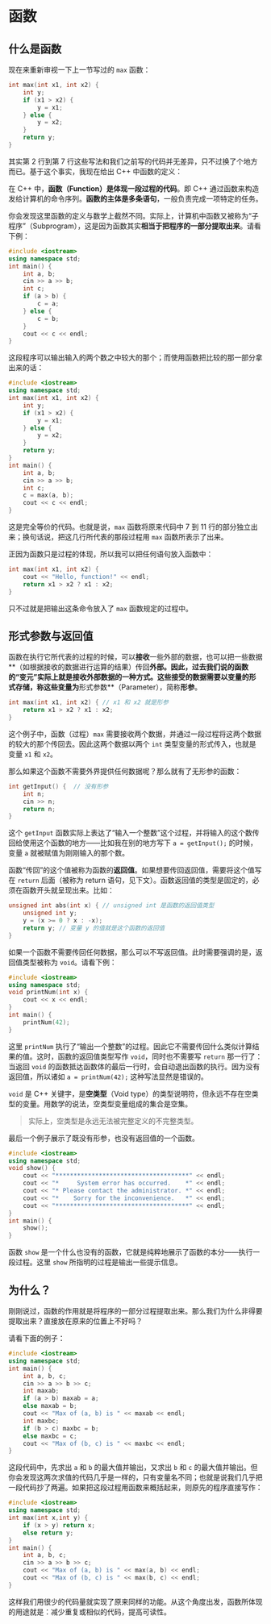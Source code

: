# 函数

## 什么是函数

现在来重新审视一下上一节写过的 `max` 函数：
```cpp
int max(int x1, int x2) {
    int y;
    if (x1 > x2) {
        y = x1;
    } else {
        y = x2;
    }
    return y;
}
```
其实第 2 行到第 7 行这些写法和我们之前写的代码并无差异，只不过换了个地方而已。基于这个事实，我现在给出 C++ 中函数的定义：

在 C++ 中，**函数（Function）是体现一段过程的代码**。即 C++ 通过函数来构造发给计算机的命令序列。**函数的主体是多条语句**，一般负责完成一项特定的任务。

你会发现这里函数的定义与数学上截然不同。实际上，计算机中函数又被称为“子程序”（Subprogram），这是因为函数其实**相当于把程序的一部分提取出来**。请看下例：
```CPP
#include <iostream>
using namespace std;
int main() {
    int a, b;
    cin >> a >> b;
    int c;
    if (a > b) {
        c = a;
    } else {
        c = b;
    }
    cout << c << endl;
}
```
这段程序可以输出输入的两个数之中较大的那个；而使用函数把比较的那一部分拿出来的话：
```CPP
#include <iostream>
using namespace std;
int max(int x1, int x2) {
    int y;
    if (x1 > x2) {
        y = x1;
    } else {
        y = x2;
    }
    return y;
}
int main() {
    int a, b;
    cin >> a >> b;
    int c;
    c = max(a, b);
    cout << c << endl;
}
```
这是完全等价的代码。也就是说，`max` 函数将原来代码中 7 到 11 行的部分独立出来；换句话说，把这几行所代表的那段过程用 `max` 函数所表示了出来。

正因为函数只是过程的体现，所以我可以把任何语句放入函数中：
```cpp
int max(int x1, int x2) {
    cout << "Hello, function!" << endl;
    return x1 > x2 ? x1 : x2;
}
```
只不过就是把输出这条命令放入了 `max` 函数规定的过程中。

## 形式参数与返回值

函数在执行它所代表的过程的时候，可以**接收**一些外部的数据，也可以把一些数据**（如根据接收的数据进行运算的结果）传回**外部。因此，过去我们说的函数的“变元”实际上就是接收外部数据的一种方式。这些接受的数据需要以变量的形式存储，称这些变量为**形式参数**（Parameter），简称**形参**。
```cpp
int max(int x1, int x2) { // x1 和 x2 就是形参
    return x1 > x2 ? x1 : x2;
}
```
这个例子中，函数（过程）`max` 需要接收两个数据，并通过一段过程将这两个数据的较大的那个传回去。因此这两个数据以两个 `int` 类型变量的形式传入，也就是变量 `x1` 和 `x2`。

那么如果这个函数不需要外界提供任何数据呢？那么就有了无形参的函数：
```cpp
int getInput() {  // 没有形参
    int n;
    cin >> n;
    return n;
}
```
这个 `getInput` 函数实际上表达了“输入一个整数”这个过程，并将输入的这个数传回给使用这个函数的地方——比如我在别的地方写下 `a = getInput();` 的时候，变量 `a` 就被赋值为刚刚输入的那个数。

函数“传回”的这个值被称为函数的**返回值**。如果想要传回返回值，需要将这个值写在 `return` 后面（被称为 return 语句，见下文）。函数返回值的类型是固定的，必须在函数开头就呈现出来。比如：
```cpp
unsigned int abs(int x) { // unsigned int 是函数的返回值类型
    unsigned int y;
    y = (x >= 0 ? x : -x);
    return y; // 变量 y 的值就是这个函数的返回值
}
```

如果一个函数不需要传回任何数据，那么可以不写返回值。此时需要强调的是，返回值类型被称为 `void`。请看下例：
```CPP
#include <iostream>
using namespace std;
void printNum(int x) {
    cout << x << endl;
}
int main() {
    printNum(42);
}
```
这里 `printNum` 执行了“输出一个整数”的过程。因此它不需要传回什么类似计算结果的值。这时，函数的返回值类型写作 `void`，同时也不需要写 `return` 那一行了：当返回 `void` 的函数抵达函数体的最后一行时，会自动退出函数的执行。因为没有返回值，所以诸如 `a = printNum(42);` 这种写法显然是错误的。

`void` 是 C++ 关键字，是**空类型**（Void type）的类型说明符，但永远不存在空类型的变量。用数学的说法，空类型变量组成的集合是空集。

> 实际上，空类型是永远无法被完整定义的不完整类型。

最后一个例子展示了既没有形参，也没有返回值的一个函数。
```CPP
#include <iostream>
using namespace std;
void show() {
    cout << "*************************************" << endl;
    cout << "*     System error has occurred.    *" << endl;
    cout << "* Please contact the administrator. *" << endl;
    cout << "*    Sorry for the inconvenience.   *" << endl;
    cout << "*************************************" << endl;
}
int main() {
    show();
}
```
函数 `show` 是一个什么也没有的函数，它就是纯粹地展示了函数的本分——执行一段过程。这里 `show` 所指明的过程是输出一些提示信息。

## 为什么？

刚刚说过，函数的作用就是将程序的一部分过程提取出来。那么我们为什么非得要提取出来？直接放在原来的位置上不好吗？

请看下面的例子：
```CPP
#include <iostream>
using namespace std;
int main() {
    int a, b, c;
    cin >> a >> b >> c;
    int maxab;
    if (a > b) maxab = a;
    else maxab = b;
    cout << "Max of (a, b) is " << maxab << endl;
    int maxbc;
    if (b > c) maxbc = b;
    else maxbc = c;
    cout << "Max of (b, c) is " << maxbc << endl;
}
```

这段代码中，先求出 `a` 和 `b` 的最大值并输出，又求出 `b` 和 `c` 的最大值并输出。但你会发现这两次求值的代码几乎是一样的，只有变量名不同；也就是说我们几乎把一段代码抄了两遍。如果把这段过程用函数来概括起来，则原先的程序直接写作：
```CPP
#include <iostream>
using namespace std;
int max(int x,int y) {
    if (x > y) return x;
    else return y;
}
int main() {
    int a, b, c;
    cin >> a >> b >> c;
    cout << "Max of (a, b) is " << max(a, b) << endl;
    cout << "Max of (b, c) is " << max(b, c) << endl;
}
```
这样我们用很少的代码量就实现了原来同样的功能。从这个角度出发，函数所体现的用途就是：减少重复或相似的代码，提高可读性。
